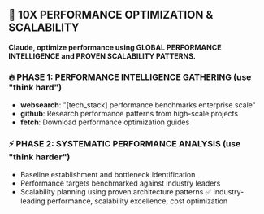 ## 🚀 10X PERFORMANCE OPTIMIZATION & SCALABILITY
**Claude, optimize performance using GLOBAL PERFORMANCE INTELLIGENCE and PROVEN SCALABILITY PATTERNS.**
### 🔥 **PHASE 1: PERFORMANCE INTELLIGENCE GATHERING** (use "think hard")
- **websearch**: "[tech_stack] performance benchmarks enterprise scale"
- **github**: Research performance patterns from high-scale projects
- **fetch**: Download performance optimization guides
### ⚡ **PHASE 2: SYSTEMATIC PERFORMANCE ANALYSIS** (use "think harder")
- Baseline establishment and bottleneck identification
- Performance targets benchmarked against industry leaders
- Scalability planning using proven architecture patterns
✅ Industry-leading performance, scalability excellence, cost optimization
